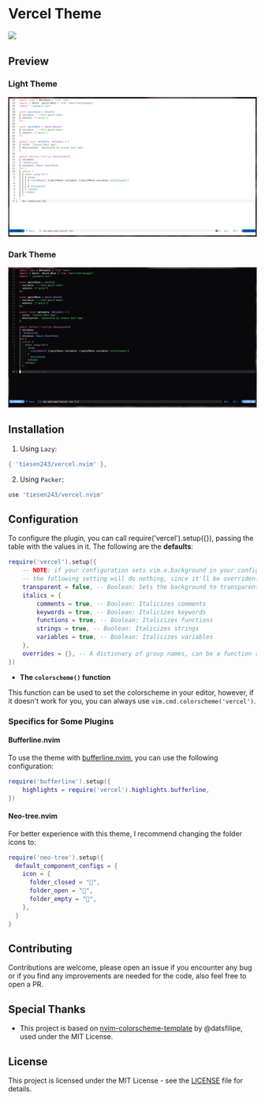 # Vercel Theme

<a href="https://dotfyle.com/plugins/tiesen243/vercel.nvim">
  <img src="https://dotfyle.com/plugins/tiesen243/vercel.nvim/shield" />
</a>

## Preview

### Light Theme

![Light Theme](./assets/preview-light.png)

### Dark Theme

![Dark Theme](./assets/preview-dark.png)

## Installation

1. Using `Lazy`:

```lua
{ 'tiesen243/vercel.nvim' },
```

2. Using `Packer`:

```lua
use 'tiesen243/vercel.nvim'
```

## Configuration

To configure the plugin, you can call require('vercel').setup({}), passing the table with the values in it. The following are the **defaults**:

```lua
require('vercel').setup({
    -- NOTE: if your configuration sets vim.o.background in your configuration for Neovim,
    -- the following setting will do nothing, since it'll be overriden.
    transparent = false, -- Boolean: Sets the background to transparent
    italics = {
        comments = true, -- Boolean: Italicizes comments
        keywords = true, -- Boolean: Italicizes keywords
        functions = true, -- Boolean: Italicizes functions
        strings = true, -- Boolean: Italicizes strings
        variables = true, -- Boolean: Italicizes variables
    },
    overrides = {}, -- A dictionary of group names, can be a function returning a dictionary or a table.
})
```

- **The `colorscheme()` function**

This function can be used to set the colorscheme in your editor, however, if it doesn't work for you, you can always use `vim.cmd.colorscheme('vercel')`.

### Specifics for Some Plugins

#### Bufferline.nvim

To use the theme with [bufferline.nvim](https://github.com/akinsho/bufferline.nvim), you can use the following configuration:

```lua
require('bufferline').setup({
    highlights = require('vercel').highlights.bufferline,
})
```

#### Neo-tree.nvim

For better experience with this theme, I recommend changing the folder icons to:

```lua
require('neo-tree').setup({
  default_component_configs = {
    icon = {
      folder_closed = "",
      folder_open = "",
      folder_empty = "",
    },
  }
}
```

## Contributing

Contributions are welcome, please open an issue if you encounter any bug or if you find any improvements are needed for the code, also feel free to open a PR.

## Special Thanks

- This project is based on [nvim-colorscheme-template](https://github.com/datsfilipe/nvim-colorscheme-template) by @datsfilipe, used under the MIT License.

## License

This project is licensed under the MIT License - see the [LICENSE](./LICENSE) file for details.
